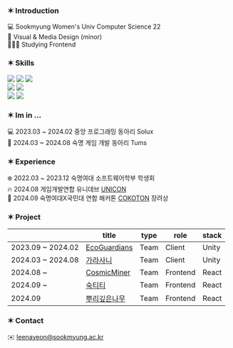 ### __✶ Introduction__
💻 Sookmyung Women's Univ Computer Science 22   
🎨 Visual & Media Design (minor)   
👩🏻‍💻 Studying Frontend   

### __✶ Skills__
<img src="https://img.shields.io/badge/html5-E34F26?style=for-the-badge&logo=html5&logoColor=white"> <img src="https://img.shields.io/badge/css-1572B6?style=for-the-badge&logo=css3&logoColor=white"> <img src="https://img.shields.io/badge/javascript-F7DF1E?style=for-the-badge&logo=javascript&logoColor=black">   
<img src="https://img.shields.io/badge/react-61DAFB?style=for-the-badge&logo=react&logoColor=black"> <img src="https://img.shields.io/badge/three.js-000000?style=for-the-badge&logo=three.js&logoColor=white">   
<img src="https://img.shields.io/badge/github-181717?style=for-the-badge&logo=github&logoColor=white"> <img src="https://img.shields.io/badge/notion-000000?style=for-the-badge&logo=notion&logoColor=white">

### __✶ Im in ...__
💻 2023.03 ~ 2024.02 중앙 프로그래밍 동아리 Solux   
👾 2024.03 ~ 2024.08 숙명 게임 개발 동아리 Tums

### __✶ Experience__ 
❄️ 2022.03 ~ 2023.12 숙명여대 소프트웨어학부 학생회   
🔥 2024.08 게임개발연합 유니데브 [UNICON](https://github.com/y-eonee/SMWU-TUMS-Garasani)    
🏅 2024.09 숙명여대X국민대 연합 해커톤 [COKOTON](https://github.com/y-eonee/COKOTHON-GBSB-Fe) 장려상 

### __✶ Project__
|                    | title                                                                        | type          | role           | stack        |
|--------------------|------------------------------------------------------------------------------|--------------|-----------------|--------------|
| 2023.09 ~ 2024.02 | [EcoGuardians](https://github.com/y-eonee/28th_2_UNICON_Ecoguardians_unity)   | Team         | Client          | Unity
| 2024.03 ~ 2024.08 | [가라사니](https://github.com/y-eonee/SMWU-TUMS-Garasani)                       | Team         | Client          | Unity
| 2024.08 ~         | [CosmicMiner](https://github.com/y-eonee/SMWU-Tree-CosmicMiner)               | Team         | Frontend        | React
| 2024.09 ~         | [숙티티](https://github.com/sooktin/frontend_repository)                        | Team         | Frontend        | React
| 2024.09           | [뿌리깊은나무](https://github.com/y-eonee/COKOTHON-GBSB-Fe)                      | Team         | Frontend        | React

 
### __✶ Contact__
✉️ leenayeon@sookmyung.ac.kr
  
<!--
**y-eonee/y-eonee** is a ✨ _special_ ✨ repository because its `README.md` (this file) appears on your GitHub profile.

Here are some ideas to get you started:

- 🔭 I’m currently working on ...
- 🌱 I’m currently learning ...
- 👯 I’m looking to collaborate on ...
- 🤔 I’m looking for help with ...
- 💬 Ask me about ...
- 📫 How to reach me: ...
- 😄 Pronouns: ...
- ⚡ Fun fact: ...
-->
